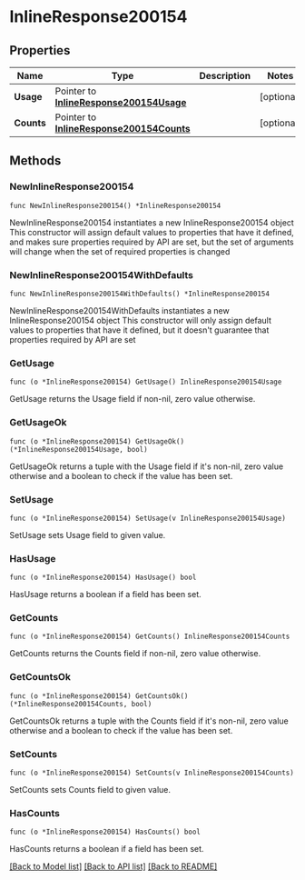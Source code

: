 # InlineResponse200154

## Properties

Name | Type | Description | Notes
------------ | ------------- | ------------- | -------------
**Usage** | Pointer to [**InlineResponse200154Usage**](InlineResponse200154Usage.md) |  | [optional] 
**Counts** | Pointer to [**InlineResponse200154Counts**](InlineResponse200154Counts.md) |  | [optional] 

## Methods

### NewInlineResponse200154

`func NewInlineResponse200154() *InlineResponse200154`

NewInlineResponse200154 instantiates a new InlineResponse200154 object
This constructor will assign default values to properties that have it defined,
and makes sure properties required by API are set, but the set of arguments
will change when the set of required properties is changed

### NewInlineResponse200154WithDefaults

`func NewInlineResponse200154WithDefaults() *InlineResponse200154`

NewInlineResponse200154WithDefaults instantiates a new InlineResponse200154 object
This constructor will only assign default values to properties that have it defined,
but it doesn't guarantee that properties required by API are set

### GetUsage

`func (o *InlineResponse200154) GetUsage() InlineResponse200154Usage`

GetUsage returns the Usage field if non-nil, zero value otherwise.

### GetUsageOk

`func (o *InlineResponse200154) GetUsageOk() (*InlineResponse200154Usage, bool)`

GetUsageOk returns a tuple with the Usage field if it's non-nil, zero value otherwise
and a boolean to check if the value has been set.

### SetUsage

`func (o *InlineResponse200154) SetUsage(v InlineResponse200154Usage)`

SetUsage sets Usage field to given value.

### HasUsage

`func (o *InlineResponse200154) HasUsage() bool`

HasUsage returns a boolean if a field has been set.

### GetCounts

`func (o *InlineResponse200154) GetCounts() InlineResponse200154Counts`

GetCounts returns the Counts field if non-nil, zero value otherwise.

### GetCountsOk

`func (o *InlineResponse200154) GetCountsOk() (*InlineResponse200154Counts, bool)`

GetCountsOk returns a tuple with the Counts field if it's non-nil, zero value otherwise
and a boolean to check if the value has been set.

### SetCounts

`func (o *InlineResponse200154) SetCounts(v InlineResponse200154Counts)`

SetCounts sets Counts field to given value.

### HasCounts

`func (o *InlineResponse200154) HasCounts() bool`

HasCounts returns a boolean if a field has been set.


[[Back to Model list]](../README.md#documentation-for-models) [[Back to API list]](../README.md#documentation-for-api-endpoints) [[Back to README]](../README.md)


